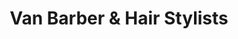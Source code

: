 ---
title: "Van Barber & Hair Stylists"
url: /toronto/van-barber-and-hair-stylists/
shop: hairdresser
---